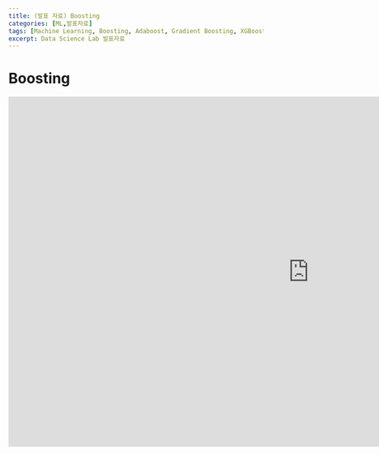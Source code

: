 ```yaml
---
title: (발표 자료) Boosting
categories: [ML,발표자료]
tags: [Machine Learning, Boosting, Adaboost, Gradient Boosting, XGBoost]
excerpt: Data Science Lab 발표자료
---
```


# Boosting
<iframe src="https://yonsei-my.sharepoint.com/personal/seunghan96_o365_yonsei_ac_kr/_layouts/15/Doc.aspx?sourcedoc={58aeb178-85ff-45da-914d-227baf0c424a}&amp;action=embedview&amp;wdAr=1.7777777777777777" width="1186px" height="691px" frameborder="0">포함된 <a target="_blank" href="https://office.com">Microsoft Office</a> 프레젠테이션, 제공: <a target="_blank" href="https://office.com/webapps">Office</a></iframe>
